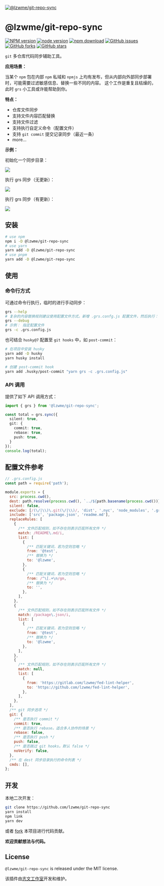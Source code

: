 [![@lzwme/git-repo-sync](https://nodei.co/npm/@lzwme/git-repo-sync.png)][npm-url]

# @lzwme/git-repo-sync

[![NPM version][npm-badge]][npm-url]
[![node version][node-badge]][node-url]
[![npm download][download-badge]][download-url]
[![GitHub issues][issues-badge]][issues-url]
[![GitHub forks][forks-badge]][forks-url]
[![GitHub stars][stars-badge]][stars-url]

`git` 多仓库代码同步辅助工具。

**应用场景：**

当某个 `npm` 包在内部 `npm` 私域和 `npmjs` 上均有发布，但从内部向外部同步部署时，可能需要过滤敏感信息、替换一些不同的内容。
这个工作是重复且枯燥的，此时 `grs` 小工具或许能帮助到你。

**特点：**

- 仓库文件同步
- 支持文件内容匹配替换
- 支持文件过滤
- 支持执行自定义命令（配置文件）
- 支持 `git commit` 提交记录同步（最近一条）
- more...

**示例：**

初始化一个同步目录：

![](docs/grs-sync-0.png)

执行 grs 同步（无更新）：

![](docs/grs-sync-1.png)

执行 grs 同步（有更新）：

![](docs/grs-sync-2.png)

## 安装

```bash
# use npm
npm i -D @lzwme/git-repo-sync
# use yarn
yarn add -D @lzwme/git-repo-sync
# use pnpm
yarn add -D @lzwme/git-repo-sync
```

## 使用

### 命令行方式

可通过命令行执行，临时的进行手动同步：

```bash
grs --help
# 复杂的内容替换规则建议使用配置文件方式。新增 .grs.confg.js 配置文件，然后执行：
grs --debug
# 示例： 指定配置文件
grs -c .grs.config.js
```

也可结合 `husky@7` 配置至 `git hooks` 中，如 `post-commit`：

```bash
# 在项目中安装 husky
yarn add -D husky
yarn husky install

# 创建 post-commit hook
yarn add .husky/post-commit "yarn grs -c .grs.config.js"
```

### API 调用

提供了如下 API 调用方式：

```ts
import { grs } from '@lzwme/git-repo-sync';

const total = grs.sync({
  silent: true,
  git: {
    commit: true,
    rebase: true,
    push: true,
  }
});
console.log(total);
```

## 配置文件参考

```js
// .grs.config.js
const path = require('path');

module.exports = {
  src: process.cwd(),
  dest: path.resolve(process.cwd(), `../${path.basename(process.cwd())}-sync`),
  silent: false,
  exclude: [/(\/|\\)\.git(\/|\\)/, 'dist', '.nyc', 'node_modules', '.grs.config.js'],
  include: ['src', 'package.json', 'readme.md'],
  replaceRules: [
    {
      /** 文件匹配规则，如不存在则表示匹配所有文件 */
      match: /README\.md/i,
      list: [
        {
          /** 匹配关键词，若为空则忽略 */
          from: '@test',
          /** 替换为 */
          to: '@lzwme',
        },
        {
          /** 匹配关键词，若为空则忽略 */
          from: /^\[.+\n/gm,
          /** 替换为 */
          to: '',
        },
      ],
    },
    {
      /** 文件匹配规则，如不存在则表示匹配所有文件 */
      match: /package\.json/i,
      list: [
        {
          /** 匹配关键词，若为空则忽略 */
          from: '@test',
          /** 替换为 */
          to: '@lzwme',
        },
      ],
    },
    {
      /** 文件匹配规则，如不存在则表示匹配所有文件 */
      match: null,
      list: [
        {
          from: 'https://gitlab.com/lzwme/fed-lint-helper',
          to: 'https://github.com/lzwme/fed-lint-helper',
        },
      ],
    },
  ],
  /** git 同步选项 */
  git: {
    /** 是否执行 commit */
    commit: true,
    /** 是否执行 rebase。适合多人协作的场景 */
    rebase: false,
    /** 是否执行 push */
    push: false,
    /** 是否跳过 git hooks。默认 false */
    noVerify: false,
  },
  /** 在 dest 同步目录执行的命令列表 */
  cmds: [],
};
```

## 开发

本地二次开发：

```bash
git clone https://github.com/lzwme/git-repo-sync
yarn install
npm link
yarn dev
```

或者 [fork]() 本项目进行代码贡献。

**欢迎贡献想法与代码。**

## License

`@lzwme/git-repo-sync` is released under the MIT license.

该插件由[志文工作室](https://lzw.me)开发和维护。


[stars-badge]: https://img.shields.io/github/stars/lzwme/git-repo-sync.svg
[stars-url]: https://github.com/lzwme/git-repo-sync/stargazers
[forks-badge]: https://img.shields.io/github/forks/lzwme/git-repo-sync.svg
[forks-url]: https://github.com/lzwme/git-repo-sync/network
[issues-badge]: https://img.shields.io/github/issues/lzwme/git-repo-sync.svg
[issues-url]: https://github.com/lzwme/git-repo-sync/issues
[npm-badge]: https://img.shields.io/npm/v/@lzwme/git-repo-sync.svg?style=flat-square
[npm-url]: https://npmjs.org/package/@lzwme/git-repo-sync
[node-badge]: https://img.shields.io/badge/node.js-%3E=_14.0.0-green.svg?style=flat-square
[node-url]: https://nodejs.org/download/
[download-badge]: https://img.shields.io/npm/dm/@lzwme/git-repo-sync.svg?style=flat-square
[download-url]: https://npmjs.org/package/@lzwme/git-repo-sync
[bundlephobia-url]: https://bundlephobia.com/result?p=@lzwme/git-repo-sync@latest
[bundlephobia-badge]: https://badgen.net/bundlephobia/minzip/@lzwme/git-repo-sync@latest
